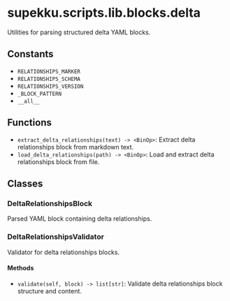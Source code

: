 # supekku.scripts.lib.blocks.delta

Utilities for parsing structured delta YAML blocks.

## Constants

- `RELATIONSHIPS_MARKER`
- `RELATIONSHIPS_SCHEMA`
- `RELATIONSHIPS_VERSION`
- `_BLOCK_PATTERN`
- `__all__`

## Functions

- `extract_delta_relationships(text) -> <BinOp>`: Extract delta relationships block from markdown text.
- `load_delta_relationships(path) -> <BinOp>`: Load and extract delta relationships block from file.

## Classes

### DeltaRelationshipsBlock

Parsed YAML block containing delta relationships.

### DeltaRelationshipsValidator

Validator for delta relationships blocks.

#### Methods

- `validate(self, block) -> list[str]`: Validate delta relationships block structure and content.
